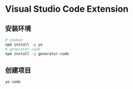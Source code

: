 # Visual Studio Code Extension

## 安装环境
```bash
# yeoman
npm install -g yo
# generator-code
npm install -g generator-code
```

## 创建项目
```
yo code
```


